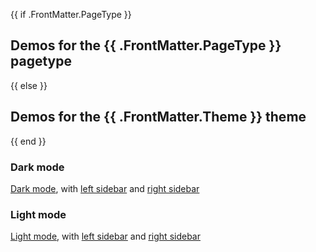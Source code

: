 {{ if .FrontMatter.PageType }}
## Demos for the {{ .FrontMatter.PageType }} pagetype 
{{ else }}
## Demos for the {{ .FrontMatter.Theme }} theme
{{ end }}


### Dark mode
[Dark mode](dark.html), with [left sidebar](dark-sidebar-left.html) and [right sidebar](dark-sidebar-right.html)

### Light mode
[Light mode](index.html), with [left sidebar](light-sidebar-left.html) and [right sidebar](light-sidebar-right.html)


